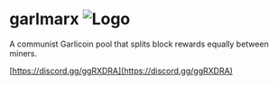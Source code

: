 # garlmarx ![Logo](https://i.imgur.com/BO0t7ve.png)
A communist Garlicoin pool that splits block rewards equally between miners. 

[https://discord.gg/ggRXDRA](https://discord.gg/ggRXDRA)
